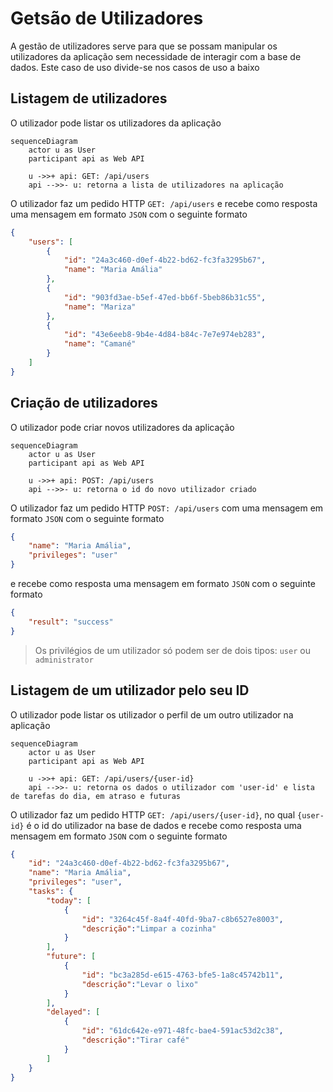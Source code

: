 # Getsão de Utilizadores
A gestão de utilizadores serve para que se possam manipular os utilizadores da aplicação sem necessidade de interagir com a base de dados. Este caso de uso divide-se nos casos de uso a baixo

## Listagem de utilizadores
O utilizador pode listar os utilizadores da aplicação

```mermaid
sequenceDiagram
    actor u as User
    participant api as Web API

    u ->>+ api: GET: /api/users
    api -->>- u: retorna a lista de utilizadores na aplicação
```

O utilizador faz um pedido HTTP `GET: /api/users` e recebe como resposta uma mensagem em formato `JSON` com o seguinte formato

```json
{
    "users": [
        {
            "id": "24a3c460-d0ef-4b22-bd62-fc3fa3295b67",
            "name": "Maria Amália"
        },
        {
            "id": "903fd3ae-b5ef-47ed-bb6f-5beb86b31c55",
            "name": "Mariza"
        },
        {
            "id": "43e6eeb8-9b4e-4d84-b84c-7e7e974eb283",
            "name": "Camané"
        }
    ]
}
```

## Criação de utilizadores
O utilizador pode criar novos utilizadores da aplicação

```mermaid
sequenceDiagram
    actor u as User
    participant api as Web API

    u ->>+ api: POST: /api/users
    api -->>- u: retorna o id do novo utilizador criado
```

O utilizador faz um pedido HTTP `POST: /api/users` com uma mensagem em formato `JSON` com o seguinte formato

```json
{
    "name": "Maria Amália",
    "privileges": "user"
}
```

 e recebe como resposta uma mensagem em formato `JSON` com o seguinte formato

```json
{
    "result": "success"
}
```

> Os privilégios de um utilizador só podem ser de dois tipos: `user` ou `administrator`

## Listagem de um utilizador pelo seu ID
O utilizador pode listar os utilizador o perfil de um outro utilizador na aplicação

```mermaid
sequenceDiagram
    actor u as User
    participant api as Web API

    u ->>+ api: GET: /api/users/{user-id}
    api -->>- u: retorna os dados o utilizador com 'user-id' e lista de tarefas do dia, em atraso e futuras
```

O utilizador faz um pedido HTTP `GET: /api/users/{user-id}`, no qual `{user-id}` é o id do utilizador na base de dados e recebe como resposta uma mensagem em formato `JSON` com o seguinte formato

```json
{
    "id": "24a3c460-d0ef-4b22-bd62-fc3fa3295b67",
    "name": "Maria Amália",
    "privileges": "user",
    "tasks": {
        "today": [
            {
                "id": "3264c45f-8a4f-40fd-9ba7-c8b6527e8003",
                "descrição":"Limpar a cozinha"
            }
        ],
        "future": [
            {
                "id": "bc3a285d-e615-4763-bfe5-1a8c45742b11",
                "descrição":"Levar o lixo"
            }
        ],
        "delayed": [
            {
                "id": "61dc642e-e971-48fc-bae4-591ac53d2c38",
                "descrição":"Tirar café"
            }
        ]
    }
}
```